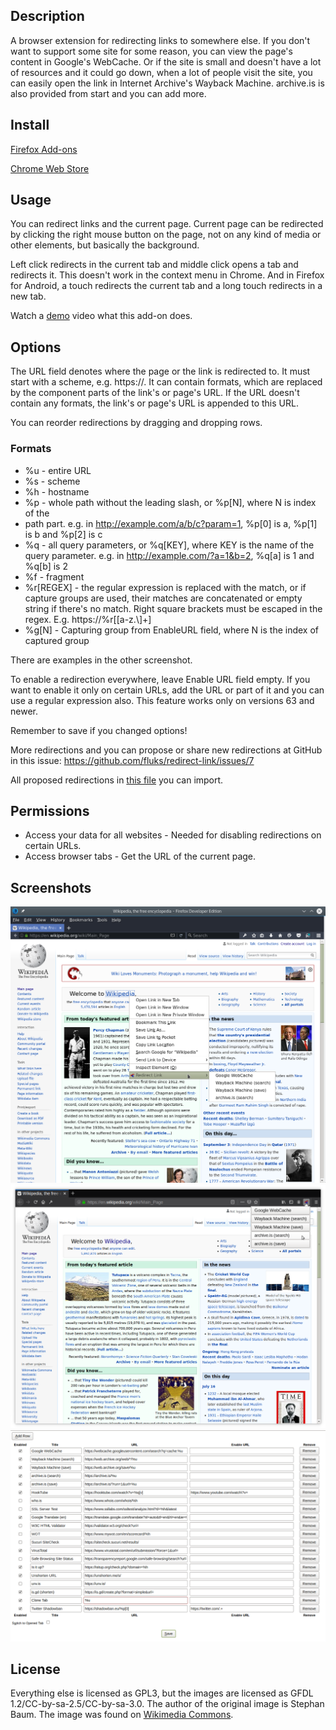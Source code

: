 ## Description

A browser extension for redirecting links to somewhere else. If you don't want
to support some site for some reason, you can view the page's content in
Google's WebCache. Or if the site is small and doesn't have a lot of resources
and it could go down, when a lot of people visit the site, you can easily open
the link in Internet Archive's Wayback Machine. archive.is is also provided
from start and you can add more.

## Install

[Firefox Add-ons](https://addons.mozilla.org/en-US/firefox/addon/redirect-link/)

[Chrome Web Store](https://chrome.google.com/webstore/detail/redirect-link/jlmiipndkcgobnpmcdhinopedkkejkek)

## Usage

You can redirect links and the current page. Current page can be redirected by
clicking the right mouse button on the page, not on any kind of media or other
elements, but basically the background.

Left click redirects in the current tab and middle click opens a tab and
redirects it. This doesn't work in the context menu in Chrome. And in Firefox
for Android, a touch redirects the current tab and a long touch redirects in a
new tab.

Watch a [demo](https://fluks.github.io/redirect-link/demo.ogv) video what this
add-on does.

## Options

The URL field denotes where the page or the link is redirected to. It must start
with a scheme, e.g. https://. It can contain formats, which are replaced by the
component parts of the link's or page's URL. If the URL doesn't contain any
formats, the link's or page's URL is appended to this URL.

You can reorder redirections by dragging and dropping rows.

### Formats

* %u - entire URL
* %s - scheme
* %h - hostname
* %p - whole path without the leading slash, or %p[N], where N is index of the
* path part. e.g. in http://example.com/a/b/c?param=1, %p[0] is a, %p[1] is b and
%p[2] is c
* %q - all query parameters, or %q[KEY], where KEY is the name of the query
parameter. e.g. in http://example.com/?a=1&b=2, %q[a] is 1 and %q[b] is 2
* %f - fragment
* %r[REGEX] - the regular expression is replaced with the match, or if capture groups are used, their matches are concatenated or empty string if there's no match. Right square brackets must be escaped in the regex. E.g. https://%r[[a-z.\\]+]
* %g[N] - Capturing group from EnableURL field, where N is the index of captured group

There are examples in the other screenshot.

To enable a redirection everywhere, leave Enable URL field empty. If you want to
enable it only on certain URLs, add the URL or part of it and you can use a
regular expression also. This feature works only on versions 63 and newer.

Remember to save if you changed options!

More redirections and you can propose or share new redirections at GitHub in
this issue: https://github.com/fluks/redirect-link/issues/7

All proposed redirections in [this file](https://github.com/fluks/redirect-link/raw/master/redirect-link_settings.json)
you can import.

## Permissions

* Access your data for all websites - Needed for disabling redirections on
  certain URLs.
* Access browser tabs - Get the URL of the current page.

## Screenshots

![Menu](screenshot_menu.png)
![Popup](screenshot_popup.png)
![Options](screenshot_options.png)

## License

Everything else is licensed as GPL3, but the images are licensed as
GFDL 1.2/CC-by-sa-2.5/CC-by-sa-3.0. The author of the original
image is Stephan Baum. The image was found on
[Wikimedia Commons](https://commons.wikimedia.org/wiki/File:Disambiguation.svg).
